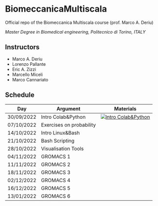 # BiomeccanicaMultiscala
Official repo of the Biomeccanica Multiscala course (prof. Marco A. Deriu)

*Master Degree in Biomedical engineering, Politecnico di Torino, ITALY*

## Instructors
- Marco A. Deriu
- Lorenzo Pallante
- Eric A. Zizzi
- Marcello Miceli
- Marco Cannariato

## Schedule

|  Day   	        | Argument                | Materials |
|---------------	|-------------------------|-----------|
| 30/09/2022     	| Intro Colab&Python          	|   [![Intro Colab&Python](https://colab.research.google.com/assets/colab-badge.svg)](https://colab.research.google.com/github/lorenzopallante/BiomeccanicaMultiscala/blob/main/LAB/0-Intro/0-Intro.ipynb)	|
| 07/10/2022     	| Exercises on probability  |   	|
| 14/10/2022     	| Intro Linux&Bash       	|   	|
| 21/10/2022     	| Bash Scripting          	|   	|
| 28/10/2022     	| Visualisation Tools          	|   	|
| 04/11/2022     	| GROMACS 1          	|   	|
| 11/11/2022     	| GROMACS 2          	|   	|
| 18/11/2022     	| GROMACS 3         	|   	|
| 02/12/2022     	| GROMACS 4          	|   	|
| 16/12/2022     	| GROMACS 5          	|   	|
| 13/01/2022     	| GROMACS 6          	|   	|

